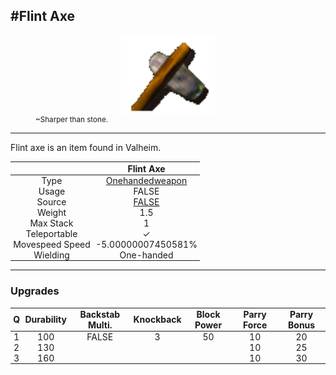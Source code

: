 <meta property="og:title" content="Flint Axe - MoreValheim" /><meta property="og:type" content="website" /><meta property="og:image" content="/assets/flint_axe.png" /><meta property="og:description" content="Flint Axe is an item found in Valheim." /><meta name="theme-color" content="#546D78"><meta name="twitter:card" content="summary_large_image">
#Flint Axe
-------------
<style>img {width:20px;}.tb {width:150px;display: block;margin-left: auto;margin-right: auto;}</style>

<style>.md-typeset table:not([class]) th:not([align]) {min-width:unset!important;}</style>
<style>td{padding:0em 0.3em!important;text-align:center!important;border-left:.05rem solid var(--md-default-fg-color--lightest)}</style>

<style>th{padding:0.1em 0.3em!important;text-align:center!important;font-weight:bold}</style>

<style>pre{text-align:right!important}</style>
<style>table tr td:first-child {border-left: 0;};</style>

<figure><img src="/assets/flint_axe.png" class="tb" /><figcaption><small>~Sharper than stone.</small></figcaption></figure>

-------------

Flint axe is an item found in Valheim.

|        | Flint Axe              |
| ----------- | ------------------------------------ |
| Type | [Onehandedweapon](../../types/onehandedweapon)
| Usage | FALSE<br>
| Source | [FALSE](../../items/false)
| Weight | 1.5 |
| Max Stack | 1 |
| Teleportable | ✓
| Movespeed Speed | -5.00000007450581%
| Wielding | One-handed


-------------

### Upgrades
| Q | Durability | Backstab Multi. | Knockback | Block Power | Parry Force | Parry Bonus
| - | - | - | - | - | - | - 
1 | 100 | FALSE | 3 | 50 | 10 | 20 | 2 | 
 | 2 | 130 |  |  |  | 10 | 25 |  | 
 | 3 | 160 |  |  |  | 10 | 30 |  | 
